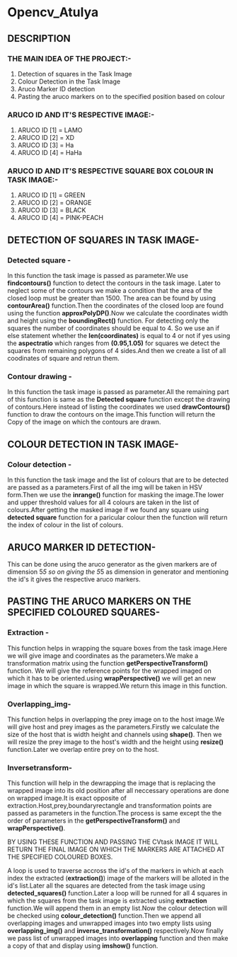 # Opencv_Atulya

## **DESCRIPTION**

### THE MAIN IDEA OF THE PROJECT:-
1. Detection of squares in the Task Image
2. Colour Detection in the Task Image
3. Aruco Marker ID detection
4. Pasting the aruco markers on to the specified position based on colour

### ARUCO ID AND IT'S RESPECTIVE IMAGE:-
    
1. ARUCO ID [1] = LAMO
2. ARUCO ID [2] = XD
3. ARUCO ID [3] = Ha
4. ARUCO ID [4] = HaHa
   
### ARUCO ID AND IT'S RESPECTIVE SQUARE BOX COLOUR IN TASK IMAGE:-

1. ARUCO ID [1] = GREEN
2. ARUCO ID [2] = ORANGE
3. ARUCO ID [3] = BLACK
4. ARUCO ID [4] = PINK-PEACH

## DETECTION OF SQUARES IN TASK IMAGE-

  ### Detected square -
  
In this function the task image is passed as parameter.We use **findcontours()** function to detect the contours in the task image. Later to neglect some of the contours we    make a condition that the area of the closed loop must be greater than 1500. The area can be found by using **contourArea()** function.Then the coordinates of the    closed loop are found using the function **approxPolyDP()**.Now we calculate the coordinates width and height using the **boundingRect()** function. For detecting only the squares the number of coordinates should be equal to 4. So we use an if else statement whether the **len(coordinates)** is equal to 4 or not if yes using    the **aspectratio** which ranges from **(0.95,1.05)** for squares we detect the squares from remaining polygons of 4 sides.And then we create a list of all         coodinates of square and retrun them.

 ### Contour drawing -
 
 In this function the task image is passed as parameter.All the remaining part of this function is same as the **Detected square** function except the drawing of contours.Here instead of listing the coordinates we used **drawContours()** function to draw the contours on the image.This function will return the Copy of the image on which the contours are drawn.
 

## COLOUR DETECTION IN TASK IMAGE-

  ### Colour detection -
  
  In this function the task image and the list of colours that are to be detected are passed as a parameters.First of all the img will be taken in HSV form.Then we use the **inrange()** function for masking the image.The lower and upper threshold values for all 4 colours are taken in the list of colours.After getting the masked image if we found any square using **detected square** function for a paricular colour then the function will return the index of colour in the list of colours. 

## ARUCO MARKER ID DETECTION-
  
  This can be done using the aruco generator as the given markers are of dimension 5*5 so on giving the 5*5 as dimension in generator and mentioning the id's it gives the respective aruco markers.

## PASTING THE ARUCO MARKERS ON THE SPECIFIED COLOURED SQUARES-

### Extraction -
  
  This function helps in wrapping the square boxes from the task image.Here we will give image and coordinates as the parameters.We make a transformation matrix using the function **getPerspectiveTransform()** function. We will give the reference points for the wrapped imaged on which it has to be oriented.using **wrapPerspective()** we will get an new image in which the square is wrapped.We return this image in this function.

### Overlapping_img-
    
   This function helps in overlapping the prey image on to the host image.We will give host and prey images as the parameters.Firstly we calculate the size of the host that is width height and channels using **shape()**. Then we will resize the prey image to the host's width and the height using **resize()** function.Later we overlap entire prey on to the host.

### Inversetransform-
   
   This function will help in the dewrapping the image that is replacing the wrapped image into its old position after all neccessary operations are done on wrapped image.It is exact opposite of extraction.Host,prey,boundaryrectangle and transformation points are passed as parameters in the function.The process is same except the the order of parameters in the **getPerspectiveTransform()** and **wrapPerspective()**.
    
  BY USING THESE FUNCTION AND PASSING THE CVtask IMAGE IT WILL RETURN THE FINAL IMAGE ON WHICH THE MARKERS ARE ATTACHED AT THE SPECIFIED COLOURED BOXES.
  
 A loop is used to traverse accross the id's of the markers in which at each index the extracted (**extraction()**) image of the markers will be alloted in the id's list.Later all the squares are detected from the task image using **detected_squares()** function.Later a loop will be runned for all 4 squares in which the squares from the task image is extracted using **extraction** function.We will append them in an empty list.Now the colour detection will be checked using **colour_detection()** function.Then we append all overlapping images and unwrapped images into two empty lists using **overlapping_img()** and **inverse_transformation()** respectively.Now finally we pass list of unwrapped images into **overlapping** function and then make a copy of that and display using **imshow()** function.
